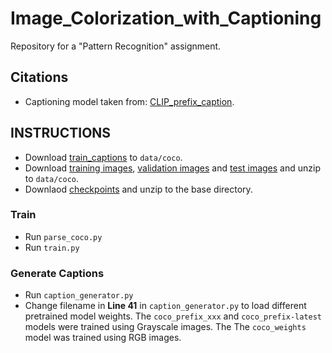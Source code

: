 # Image_Colorization_with_Captioning
Repository for a "Pattern Recognition" assignment.

## Citations
- Captioning model taken from: [CLIP_prefix_caption](https://github.com/rmokady/CLIP_prefix_caption).

## INSTRUCTIONS
- Download [train_captions](https://drive.google.com/file/d/1D3EzUK1d1lNhD2hAvRiKPThidiVbP2K_/view?usp=sharing) to `data/coco`.
- Download [training images](http://images.cocodataset.org/zips/train2014.zip), [validation images](http://images.cocodataset.org/zips/val2014.zip) and [test images](http://images.cocodataset.org/zips/test2014.zip) and unzip to `data/coco`.
- Downlaod [checkpoints](https://drive.google.com/drive/folders/1uVuNwwoAZTdtsfwvYrqopBUY08KW-3tC?usp=sharing) and unzip to the base directory.

### Train
- Run `parse_coco.py`
- Run `train.py`

### Generate Captions
- Run `caption_generator.py`
- Change filename in **Line 41** in `caption_generator.py` to load different pretrained model weights. The `coco_prefix_xxx` and `coco_prefix-latest` models were trained using Grayscale images. The The `coco_weights` model was trained using RGB images.

